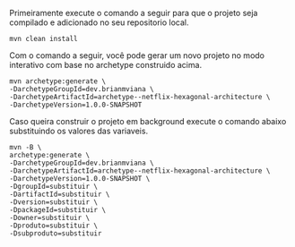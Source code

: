 Primeiramente execute o comando a seguir para que o projeto seja compilado e adicionado no seu repositorio local.

```shell
mvn clean install
```

Com o comando a seguir, você pode gerar um novo projeto no modo interativo com base no archetype construido acima.

```shell
mvn archetype:generate \
-DarchetypeGroupId=dev.brianmviana \
-DarchetypeArtifactId=archetype--netflix-hexagonal-architecture \
-DarchetypeVersion=1.0.0-SNAPSHOT
```

Caso queira construir o projeto em background execute o comando abaixo substituindo os valores das variaveis.
```shell
mvn -B \
archetype:generate \
-DarchetypeGroupId=dev.brianmviana \
-DarchetypeArtifactId=archetype--netflix-hexagonal-architecture \
-DarchetypeVersion=1.0.0-SNAPSHOT \
-DgroupId=substituir \
-DartifactId=substituir \
-Dversion=substituir \
-DpackageId=substituir \
-Downer=substituir \
-Dproduto=substituir \
-Dsubproduto=substituir 
```